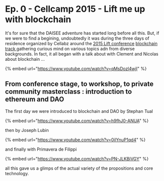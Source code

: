 # Ep. 0 - Cellcamp 2015 - Lift me up with blockchain

It's for sure that the DAISEE adventure has started long before all this. But, if we were to find a begining, undoubtedly it was during the three days of residence organized by Cellabz around the [2015 Lift conference](http://liftconference.com/) [blockchain track ](https://www.youtube.com/watch?v=qMsDozl4wjI)gathering curious mind on various topics adn from diverse backgrounds. In fact, it all began with a talk about with Clement and Nicolas about blockchain ...

{% embed url="https://www.youtube.com/watch?v=qMsDozl4wjI" %}

## From conference stage, to workshop, to private community masterclass : introduction to ethereum and DAO

The first day we were introduced to blockchain and DAO by Stephan Tual

{% embed url="https://www.youtube.com/watch?v=h9fhJ0-ANUA" %}

then by Joseph Lubin

{% embed url="https://www.youtube.com/watch?v=0ilYnuP1qd4" %}

and finally with Primavera de Filippi

{% embed url="https://www.youtube.com/watch?v=PN-JLKBiVGY" %}

all this gave us a glimps of the actual variety of the propositions and core technology.







